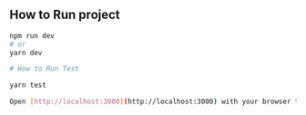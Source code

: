 ## How to Run project

```bash
npm run dev
# or
yarn dev

# How to Run Test

yarn test

Open [http://localhost:3000](http://localhost:3000) with your browser to see the result.


